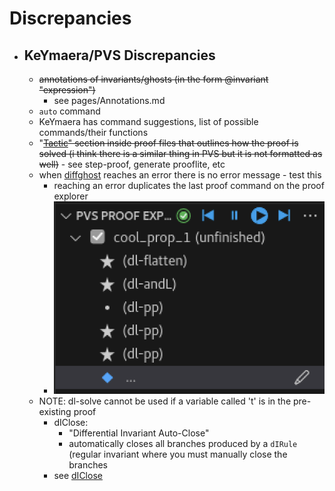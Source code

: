Discrepancies
=============
- ## KeYmaera/PVS Discrepancies
	- ~~annotations of invariants/ghosts (in the form @invariant "expression")~~
		- see pages/Annotations.md
	- `auto` command
	- KeYmaera has command suggestions, list of possible commands/their functions
  - "~~[Tactic](pages/Tactic.md)" section inside proof files that outlines how the proof is solved (i think there is a similar thing in PVS but it is not formatted as well)~~
		- see <M-x> step-proof, generate prooflite, etc
  - when [diffghost](pages/diffghost.md) reaches an error there is no error message
		- test this
	- reaching an error duplicates the last proof command on the proof explorer
    - ![image.png](../assets/image_1689611943196_0.png)
  - NOTE: dl-solve cannot be used if a variable called 't' is in the pre-existing proof
	- dIClose:
		- "Differential Invariant Auto-Close"
		- automatically closes all branches produced by a `dIRule` (regular invariant where you must manually close the branches
    - see [dIClose](pages/dIClose.md)
